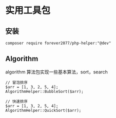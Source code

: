 # 实用工具包

## 安装

```
composer require forever2077/php-helper:"@dev"
```

## Algorithm

algorithm 算法包实现一些基本算法，sort，search

```
// 冒泡排序
$arr = [1, 3, 2, 5, 4];
AlgorithmHelper::BubbleSort($arr);

// 快速排序
$arr = [1, 3, 2, 5, 4];
AlgorithmHelper::QuickSort($arr);
```
